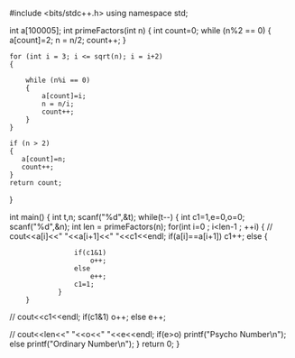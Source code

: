 #include <bits/stdc++.h>
using namespace std;
 
int a[100005];
int primeFactors(int n)
{
	int count=0;
    while (n%2 == 0)
    {
        a[count]=2;
        n = n/2;
        count++;
    }
 
    for (int i = 3; i <= sqrt(n); i = i+2)
    {
        
        while (n%i == 0)
        {
            a[count]=i;
            n = n/i;
            count++;
        }
    }

    if (n > 2)
    {
       a[count]=n;
       count++;
	}
	return count;
}
 

int main()
{
    int t,n;
    scanf("%d",&t);
    while(t--)
    {
    	int c1=1,e=0,o=0;
    	scanf("%d",&n);
    int len = primeFactors(n);
    	for(int i=0 ; i<len-1 ; ++i)
    	{
    	//	cout<<a[i]<<" "<<a[i+1]<<" "<<c1<<endl;
    		if(a[i]==a[i+1])
    			c1++;
    		else
    			{
    				
    				if(c1&1)
    					o++;
    				else
    					e++;
    				c1=1;
    			}
    	}
   // cout<<c1<<endl;
    		if(c1&1)
    			o++;
    		else
    			e++;
    	
  //  cout<<len<<" "<<o<<" "<<e<<endl;
    if(e>o)
    	printf("Psycho Number\n");
    else
    	printf("Ordinary Number\n");
    }
    return 0;
}

